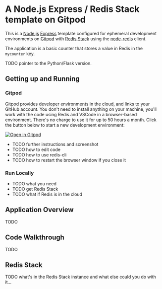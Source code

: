 # A Node.js Express / Redis Stack template on Gitpod

This is a [Node.js](https://nodejs.org/) [Express](http://expressjs.com/) template configured for ephemeral development environments on [Gitpod](https://www.gitpod.io/) with [Redis Stack](https://redis.io/docs/stack/) using the [node-redis](https://github.com/redis/node-redis) client.

The application is a basic counter that stores a value in Redis in the `mycounter` key.

TODO pointer to the Python/Flask version.

## Getting up and Running

### Gitpod

Gitpod provides developer environments in the cloud, and links to your GitHub account.  You don't need to install anything on your machine, you'll work with the code using Redis and VSCode in a browser-based environment.  There's no charge to use it for up to 50 hours a month.  Click the button below to start a new development environment:

[![Open in Gitpod](https://gitpod.io/button/open-in-gitpod.svg)](https://gitpod.io/#https://github.com/simonprickett/gitpod-express-redis)

* TODO further instructions and screenshot
* TODO how to edit code
* TODO how to use redis-cli
* TODO how to restart the browser window if you close it

### Run Locally

* TODO what you need
* TODO get Redis Stack
* TODO what if Redis is in the cloud

## Application Overview

TODO

## Code Walkthrough

TODO

## Redis Stack

TODO what's in the Redis Stack instance and what else could you do with it...



